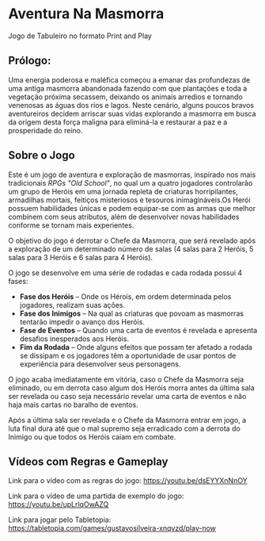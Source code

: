 # Aventura Na Masmorra
Jogo de Tabuleiro no formato Print and Play

## Prólogo:
Uma energia poderosa e maléfica começou a emanar das profundezas de uma antiga masmorra abandonada fazendo com que plantações e toda a vegetação próxima secassem, deixando os animais arredios e tornando venenosas as águas dos rios e lagos. Neste cenário, alguns poucos bravos aventureiros decidem arriscar suas vidas explorando a masmorra em busca da origem desta força maligna para eliminá-la e restaurar a paz e a prosperidade do reino.

## Sobre o Jogo
Este é um jogo de aventura e exploração de masmorras, inspirado nos mais tradicionais *RPGs "Old School"*, no qual um a quatro jogadores controlarão um grupo de Heróis em uma jornada repleta de criaturas horripilantes, armadilhas mortais, feitiços misteriosos e tesouros inimagináveis.Os Herói possuem habilidades únicas e podem equipar-se com as armas que melhor combinem com seus atributos, além de desenvolver novas habilidades conforme se tornam mais experientes.

O objetivo do jogo é derrotar o Chefe da Masmorra, que será revelado após a exploração de um determinado número de salas (4 salas para 2 Heróis, 5 salas para 3 Heróis e 6 salas para 4 Heróis).

O jogo se desenvolve em uma série de rodadas e cada rodada possui 4 fases: 
- **Fase dos Heróis** – Onde os Hérois, em ordem determinada pelos jogadores, realizam suas ações.
- **Fase dos Inimigos** – Na qual as criaturas que povoam as masmorras tentarão impedir o avanço dos Heróis.
- **Fase de Eventos** – Quando uma carta de eventos é revelada e apresenta desafios inesperados aos Heróis.
- **Fim da Rodada** – Onde alguns efeitos que possam ter afetado a rodada se dissipam e os jogadores têm a oportunidade de usar pontos de experiência para desenvolver seus personagens. 

O jogo acaba imediatamente em vitória, caso o Chefe da Masmorra seja eliminado, ou em derrota caso algum dos Heróis morra antes da última sala ser revelada ou caso seja necessário revelar uma carta de eventos e não haja mais cartas no baralho de eventos.

Após a última sala ser revelada e o Chefe da Masmorra entrar em jogo, a luta final dura até que o mal supremo seja erradicado com a derrota do Inimigo ou que todos os Heróis caiam em combate.

## Vídeos com Regras e Gameplay
Link para o vídeo com as regras do jogo: https://youtu.be/dsEYYXnNnOY

Link para o vídeo de uma partida de exemplo do jogo: https://youtu.be/upLrlqOwAZQ

Link para jogar pelo Tabletopia: https://tabletopia.com/games/gustavosilveira-xnqvzd/play-now

